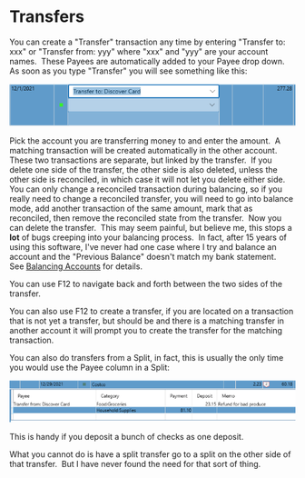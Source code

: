 # Transfers

You can create a "Transfer" transaction any time by entering "Transfer to: xxx" or "Transfer from: yyy" where "xxx" and "yyy" are your account names.  These Payees are automatically added to your Payee drop down.  As soon as you type "Transfer" you will see something like this:

![](../Images/Transfers.png)

Pick the account you are transferring money to and enter the amount.  A matching transaction will be created automatically in the other account.  These two transactions are separate, but linked by the transfer.  If you delete one side of the transfer, the other side is also deleted, unless the other side is reconciled, in which case it will not let you delete either side.  You can only change a reconciled transaction during balancing, so if you really need to change a reconciled transfer, you will need to go into balance mode, add another transaction of the same amount, mark that as reconciled, then remove the reconciled state from the transfer.  Now you can delete the transfer.  This may seem painful, but believe me, this stops a **lot**  of bugs creeping into your balancing process.  In fact, after 15 years of using this software, I've never had one case where I try and balance an account and the "Previous Balance" doesn't match my bank statement.   See [Balancing Accounts](../Accounts/BalancingAccounts.md) for details.

You can use F12 to navigate back and forth between the two sides of the transfer.

You can also use F12 to create a transfer, if you are located on a transaction that is not yet a transfer, but should be and there is a matching transfer in another account it will prompt you to create
the transfer for the matching transaction.

You can also do transfers from a Split, in fact, this is usually the only time you would use the Payee column in a Split:

![](../Images/Transfers1.png)

This is handy if you deposit a bunch of checks as one deposit.

What you cannot do is have a split transfer go to a split on the other side of that transfer.  But I have never found the need for that sort of thing.





